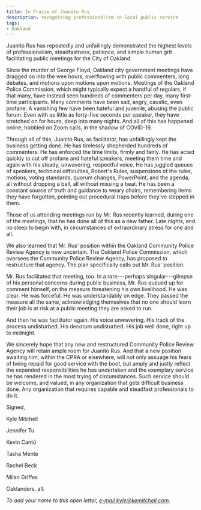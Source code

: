 ```yaml
---
title: In Praise of Juanito Rus
description: recognizing professionalism in local public service
tags:
- Oakland
---
```


Juanito Rus has repeatedly and unfailingly demonstrated the highest levels of professionalism, steadfastness, patience, and simple human grit facilitating public meetings for the City of Oakland.

Since the murder of George Floyd, Oakland city government meetings have dragged on into the wee hours, overflowing with public commenters, long debates, and motions upon motions upon motions.  Meetings of the Oakland Police Commission, which might typically expect a handful of regulars, if that many, have instead seen hundreds of commenters per day, many first-time participants.  Many comments have been sad, angry, caustic, even profane.  A vanishing few have been hateful and juvenile, abusing the public forum.  Even with as little as forty-five seconds per speaker, they have stretched on for hours, deep into many nights.  And all of this has happened online, hobbled on Zoom calls, in the shadow of COVID-19.

Through all of this, Juanito Rus, as facilitator, has unfailingly kept the business getting done.  He has tirelessly shepherded hundreds of commenters.  He has enforced the time limits, firmly and fairly.  He has acted quickly to cut off profane and hateful speakers, meeting them time and again with his steady, unwavering, respectful voice.  He has juggled queues of speakers, technical difficulties, Robert's Rules, suspensions of the rules, motions, voting standards, quorum changes, PowerPoint, and the agenda, all without dropping a ball, all without missing a beat.  He has been a constant source of truth and guidance to weary chairs, remembering items they have forgotten, pointing out procedural traps before they've stepped in them.

Those of us attending meetings run by Mr. Rus recently learned, during one of the meetings, that he has done all of this as a new father.  Late nights, and no sleep to begin with, in circumstances of extraordinary stress for one and all.

We also learned that Mr. Rus' position within the Oakland Community Police Review Agency is now uncertain.  The Oakland Police Commission, which oversees the Community Police Review Agency, has proposed to restructure that agency.  The plan specifically calls out Mr. Rus' position.

Mr. Rus facilitated that meeting, too.  In a rare---perhaps singular---glimpse of his personal concerns during public business, Mr. Rus queued up for comment himself, on the measure threatening his own livelihood.  He was clear.  He was forceful.  He was understandably on edge.  They passed the measure all the same, acknowledging themselves that no one should learn their job is at risk at a public meeting they are asked to run.

And then he was facilitator again.  His voice unwavering.  His track of the process undisturbed.  His decorum undisturbed.  His job well done, right up to midnight.

We sincerely hope that any new and restructured Community Police Review Agency will retain ample room for Juanito Rus.  And that a new position awaiting him, within the CPRA or elsewhere, will not only assuage his fears of being repaid for good service with the boot, but amply and justly reflect the expanded responsibilities he has undertaken and the exemplary service he has rendered in the most trying of circumstances.  Such service should be welcome, and valued, in any organization that gets difficult business done.  Any organization that requires capable and steadfast professionals to do it.

Signed,

Kyle Mitchell

Jennifer Tu

Kevin Cantú

Tasha Mente

Rachel Beck

Milan Griffes

Oaklanders, all.

_To add your name to this open letter, [e-mail kyle@kemitchell.com](mailto:kyle@kemitchell.com)._
